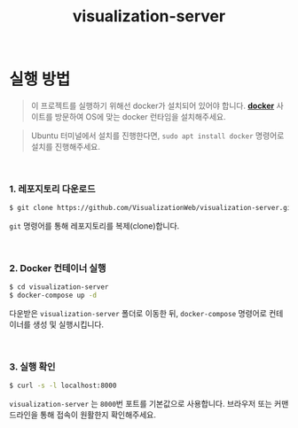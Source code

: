<center><h1>visualization-server</h1></center>

<br>

# 실행 방법

> 이 프로젝트를 실행하기 위해선 docker가 설치되어 있어야 합니다.
> **[docker](https://www.docker.com/get-started)** 사이트를 방문하여 OS에 맞는 docker 런타임을 설치해주세요.

> Ubuntu 터미널에서 설치를 진행한다면, `sudo apt install docker` 명령어로 설치를 진행해주세요.

<br>

### 1. 레포지토리 다운로드

```bash
$ git clone https://github.com/VisualizationWeb/visualization-server.git
```

`git` 명령어를 통해 레포지토리를 복제(clone)합니다.

<br>

### 2. Docker 컨테이너 실행

```bash
$ cd visualization-server
$ docker-compose up -d
```

다운받은 `visualization-server` 폴더로 이동한 뒤, `docker-compose` 명령어로 컨테이너를 생성 및 실행시킵니다.

<br>

### 3. 실행 확인

```bash
$ curl -s -l localhost:8000
```

`visualization-server` 는 `8000`번 포트를 기본값으로 사용합니다. 브라우저 또는 커맨드라인을 통해 접속이 원활한지 확인해주세요.
